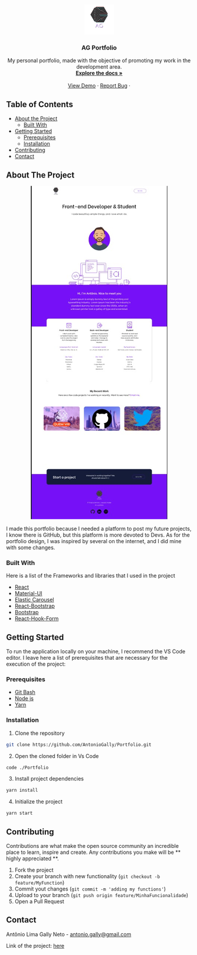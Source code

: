 <p align="center">
  <a href="https://github.com/AntonioGally/Portfolio">
    <img src="src/img/logo/logoWhite.png" alt="Logo" width="80" height="80">
  </a>

  <h3 align="center">AG Portfolio</h3>

  <p align="center">
   My personal portfolio, made with the objective of promoting my work in the development area.
    <br />
    <a href="https://github.com/AntonioGally/Portfolio"><strong> Explore the docs »</strong></a>
    <br />
    <br />
    <a href="">View Demo</a>
    ·
    <a href="https://github.com/AntonioGally/Portfolio/issues">Report Bug</a>
    ·
  </p>
</p>
<!-- TABLE OF CONTENTS -->

## Table of Contents

- [About the Project](#about-the-project)
  - [Built With](#built-with)
- [Getting Started](#getting-started)
  - [Prerequisites](#prerequisites)
  - [Installation](#installation)
- [Contributing](#contributing)
- [Contact](#contact)
<!-- ABOUT THE PROJECT -->

## About The Project

<p align="center">
    <img src="src/img/prints/print.jpeg" alt="Print About Page"><br/>
</p>

I made this portfolio because I needed a platform to post my future projects, I know there is GitHub, but this platform is more devoted to Devs. As for the portfolio design, I was inspired by several on the internet, and I did mine with some changes.

### Built With

Here is a list of the Frameworks and libraries that I used in the project

- [React](https://pt-br.reactjs.org)
- [Material-UI](https://material-ui.com/pt/)
- [Elastic Carousel](https://github.com/sag1v/react-elastic-carousel)
- [React-Bootstrap](https://react-bootstrap.github.io)
- [Bootstrap](https://getbootstrap.com)
- [React-Hook-Form](https://react-hook-form.com)

<!-- GETTING STARTED -->

## Getting Started

To run the application locally on your machine, I recommend the VS Code editor. I leave here a list of prerequisites that are necessary for the execution of the project:

### Prerequisites

- <a href="https://git-scm.com/downloads">Git Bash</a>
- <a href="https://nodejs.org/en/download/">Node js</a>
- <a href="https://classic.yarnpkg.com/en/docs/install/#windows-stable">Yarn</a>

### Installation

1. Clone the repository

```sh
git clone https://github.com/AntonioGally/Portfolio.git
```

2. Open the cloned folder in Vs Code

```sh
code ./Portfolio
```

3. Install project dependencies

```sh
yarn install
```

4. Initialize the project

```sh
yarn start
```

<!-- CONTRIBUTING -->

## Contributing

Contributions are what make the open source community an incredible place to learn, inspire and create. Any contributions you make will be ** highly appreciated **.

1. Fork the project
2. Create your branch with new functionality (`git checkout -b feature/MyFunction`)
3. Commit yout changes (`git commit -m 'adding my functions'`)
4. Upload to your branch (`git push origin feature/MinhaFuncionalidade`)
5. Open a Pull Request

<!-- CONTACT -->

## Contact

Antônio Lima Gally Neto - antonio.gally@gmail.com

Link of the project: [here](https://github.com/AntonioGally/Portfolio)
